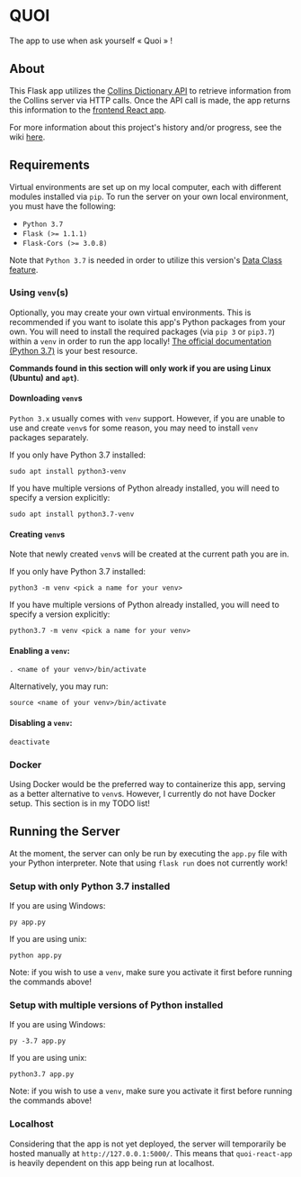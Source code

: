 # QUOI
The app to use when ask yourself « Quoi  » !

## About
This Flask app utilizes the [Collins Dictionary API](https://www.collinsdictionary.com/api/) to retrieve information from the Collins server via HTTP calls. Once the API call is made, the app returns this information to the [frontend React app](https://github.com/kpatenio/quoi-react-app).

For more information about this project's history and/or progress, see the wiki [here](https://github.com/kpatenio/QUOI/wiki).

## Requirements
Virtual environments are set up on my local computer, each with different modules installed via `pip`. To run the server on your own local environment, you must have the following:
- `Python 3.7`
- `Flask (>= 1.1.1)`
- `Flask-Cors (>= 3.0.8)`

Note that `Python 3.7` is needed in order to utilize this version's [Data Class feature](https://docs.python.org/3/library/dataclasses.html).

### Using `venv`(s)
Optionally, you may create your own virtual environments. This is recommended if you want to isolate this app's Python packages from your own. You will need to install the required packages (via `pip 3` or `pip3.7`) within a `venv` in order to run the app locally! [The official documentation (Python 3.7)](https://docs.python.org/3/library/venv.html) is your best resource.

**Commands found in this section will only work if you are using Linux (Ubuntu) and `apt`)**.

#### Downloading `venv`s
`Python 3.x` usually comes with `venv` support. However, if you are unable to use and create `venv`s for some reason, you may need to install `venv` packages separately.

If you only have Python 3.7 installed:
```
sudo apt install python3-venv
```

If you have multiple versions of Python already installed, you will need to specify a version explicitly:
```
sudo apt install python3.7-venv
```

#### Creating `venv`s
Note that newly created `venv`s will be created at the current path you are in.

If you only have Python 3.7 installed:
```
python3 -m venv <pick a name for your venv>
```

If you have multiple versions of Python already installed, you will need to specify a version explicitly:
```
python3.7 -m venv <pick a name for your venv>
```

#### Enabling a `venv`:

```
. <name of your venv>/bin/activate
```

Alternatively, you may run:
```
source <name of your venv>/bin/activate
```

#### Disabling a `venv`:
```
deactivate
```

### Docker
Using Docker would be the preferred way to containerize this app, serving as a better alternative to `venv`s. However, I currently do not have Docker setup. This section is in my TODO list!

## Running the Server
At the moment, the server can only be run by executing the `app.py` file with your Python interpreter. Note that using `flask run` does not currently work!

### Setup with only Python 3.7 installed
If you are using Windows:
```
py app.py
```

If you are using unix:
```
python app.py
```

Note: if you wish to use a `venv`, make sure you activate it first before running the commands above!

### Setup with multiple versions of Python installed
If you are using Windows:
```
py -3.7 app.py
```

If you are using unix:
```
python3.7 app.py
```
Note: if you wish to use a `venv`, make sure you activate it first before running the commands above!

### Localhost
Considering that the app is not yet deployed, the server will temporarily be hosted manually at `http://127.0.0.1:5000/`. This means that `quoi-react-app` is heavily dependent on this app being run at localhost.
